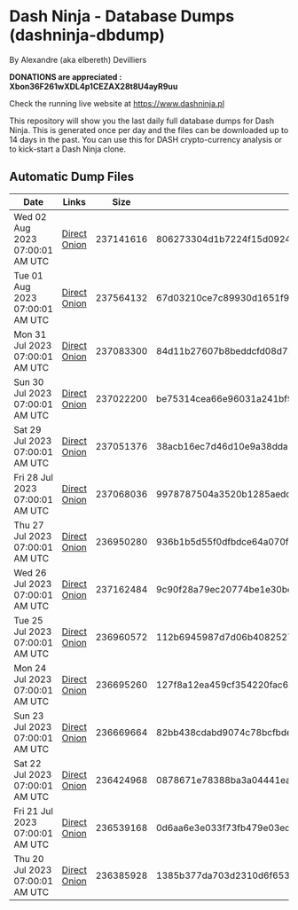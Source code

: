 # Dash Ninja - Database Dumps (dashninja-dbdump)
By Alexandre (aka elbereth) Devilliers

**DONATIONS are appreciated : Xbon36F261wXDL4p1CEZAX28t8U4ayR9uu**

Check the running live website at https://www.dashninja.pl

This repository will show you the last daily full database dumps for Dash Ninja. This is generated once per day and the files can be downloaded up to 14 days in the past.
You can use this for DASH crypto-currency analysis or to kick-start a Dash Ninja clone.


## Automatic Dump Files
| Date | Links | Size | SHA256 |
|--|--|--|--|
| Wed 02 Aug 2023 07:00:01 AM UTC | [Direct](https://oshi.at/eusD) [Onion](http://5ety7tpkim5me6eszuwcje7bmy25pbtrjtue7zkqqgziljwqy3rrikqd.onion/eusD) | 237141616 | 806273304d1b7224f15d09245cc59533002345d06dbeda698d849582534805b5 | 
| Tue 01 Aug 2023 07:00:01 AM UTC | [Direct](https://oshi.at/gZRV) [Onion](http://5ety7tpkim5me6eszuwcje7bmy25pbtrjtue7zkqqgziljwqy3rrikqd.onion/gZRV) | 237564132 | 67d03210ce7c89930d1651f95e64bdfefbca354900d9cfc4e8c06aadc5cd4778 | 
| Mon 31 Jul 2023 07:00:01 AM UTC | [Direct](https://oshi.at/Wqik) [Onion](http://5ety7tpkim5me6eszuwcje7bmy25pbtrjtue7zkqqgziljwqy3rrikqd.onion/Wqik) | 237083300 | 84d11b27607b8beddcfd08d725a325452ac5d342502a368a704be25c93de49ae | 
| Sun 30 Jul 2023 07:00:01 AM UTC | [Direct](https://oshi.at/EkyP) [Onion](http://5ety7tpkim5me6eszuwcje7bmy25pbtrjtue7zkqqgziljwqy3rrikqd.onion/EkyP) | 237022200 | be75314cea66e96031a241bf9e4af6bdfd3f94cffcd322cbef93e24d09d124ec | 
| Sat 29 Jul 2023 07:00:01 AM UTC | [Direct](https://oshi.at/cybE) [Onion](http://5ety7tpkim5me6eszuwcje7bmy25pbtrjtue7zkqqgziljwqy3rrikqd.onion/cybE) | 237051376 | 38acb16ec7d46d10e9a38dda1c237965ebc4bdefada66cbe0147e258bc16214c | 
| Fri 28 Jul 2023 07:00:01 AM UTC | [Direct](https://oshi.at/tWWD) [Onion](http://5ety7tpkim5me6eszuwcje7bmy25pbtrjtue7zkqqgziljwqy3rrikqd.onion/tWWD) | 237068036 | 9978787504a3520b1285aedceceed8c73da1f0a76535c68c952262367ee969bb | 
| Thu 27 Jul 2023 07:00:01 AM UTC | [Direct](https://oshi.at/jpUN) [Onion](http://5ety7tpkim5me6eszuwcje7bmy25pbtrjtue7zkqqgziljwqy3rrikqd.onion/jpUN) | 236950280 | 936b1b5d55f0dfbdce64a070fc5b389450fb8357766c726dfb1e759b12a1422c | 
| Wed 26 Jul 2023 07:00:01 AM UTC | [Direct](https://oshi.at/Doee) [Onion](http://5ety7tpkim5me6eszuwcje7bmy25pbtrjtue7zkqqgziljwqy3rrikqd.onion/Doee) | 237162484 | 9c90f28a79ec20774be1e30bec072bcfb31ac8b4c5ae4bfd8a1f110462a65688 | 
| Tue 25 Jul 2023 07:00:01 AM UTC | [Direct](https://oshi.at/vibc) [Onion](http://5ety7tpkim5me6eszuwcje7bmy25pbtrjtue7zkqqgziljwqy3rrikqd.onion/vibc) | 236960572 | 112b6945987d7d06b40825270cef69ec2211c0f78e795bb48ab74d02f1f9b587 | 
| Mon 24 Jul 2023 07:00:01 AM UTC | [Direct](https://oshi.at/iapo) [Onion](http://5ety7tpkim5me6eszuwcje7bmy25pbtrjtue7zkqqgziljwqy3rrikqd.onion/iapo) | 236695260 | 127f8a12ea459cf354220fac654d09944f2281aa628d721a007ec5ccfd5bea02 | 
| Sun 23 Jul 2023 07:00:01 AM UTC | [Direct](https://oshi.at/cTas) [Onion](http://5ety7tpkim5me6eszuwcje7bmy25pbtrjtue7zkqqgziljwqy3rrikqd.onion/cTas) | 236669664 | 82bb438cdabd9074c78bcfbde257e5f1304cb70dc0f6f981e5b84e4c45bc8d23 | 
| Sat 22 Jul 2023 07:00:01 AM UTC | [Direct](https://oshi.at/feTu) [Onion](http://5ety7tpkim5me6eszuwcje7bmy25pbtrjtue7zkqqgziljwqy3rrikqd.onion/feTu) | 236424968 | 0878671e78388ba3a04441ea6f212fd0fec2b40b4533dc2e8c8076d27b0fedda | 
| Fri 21 Jul 2023 07:00:01 AM UTC | [Direct](https://oshi.at/HCtU) [Onion](http://5ety7tpkim5me6eszuwcje7bmy25pbtrjtue7zkqqgziljwqy3rrikqd.onion/HCtU) | 236539168 | 0d6aa6e3e033f73fb479e03ed0b9e5cf91d39fc86fd72d6755d5e6d1a32b074b | 
| Thu 20 Jul 2023 07:00:01 AM UTC | [Direct](https://oshi.at/KkAv) [Onion](http://5ety7tpkim5me6eszuwcje7bmy25pbtrjtue7zkqqgziljwqy3rrikqd.onion/KkAv) | 236385928 | 1385b377da703d2310d6f653797a3d2a1c37ada483d66f66cef453f6b6ff9731 | 
